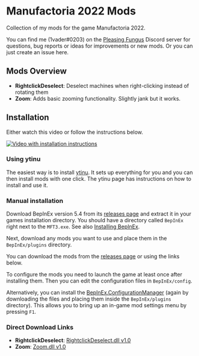 # Manufactoria 2022 Mods

Collection of my mods for the game Manufactoria 2022.

You can find me (1vader#0203) on the [Pleasing Fungus](https://discord.gg/9nWhhDK) Discord server for questions, bug reports or ideas for improvements or new mods. Or you can just create an issue here.

## Mods Overview

- **RightclickDeselect**: Deselect machines when right-clicking instead of rotating them
- **Zoom**: Adds basic zooming functionality. Slightly jank but it works.

## Installation

Either watch this video or follow the instructions below.

[![Video with installation instructions](https://img.youtube.com/vi/2VjVBvPL5d8/0.jpg)](https://www.youtube.com/watch?v=2VjVBvPL5d8)

### Using ytinu

The easiest way is to install [ytinu](https://github.com/ytinu-mods/ytinu). It sets up everything for you and you can then install mods with one click. The ytinu page has instructions on how to install and use it.

### Manual installation

Download BepInEx version 5.4 from its [releases page](https://github.com/BepInEx/BepInEx/releases) and extract it in your games installation directory. You should have a directory called `BepInEx` right next to the `MFT3.exe`. See also [Installing BepInEx](https://docs.bepinex.dev/articles/user_guide/installation/index.html).

Next, download any mods you want to use and place them in the `BepInEx/plugins` directory.

You can download the mods from the [releases page](https://github.com/benediktwerner/Desperados3Mods/releases) or using the links below.

To configure the mods you need to launch the game at least once after installing them. Then you can edit the configuration files in `BepInEx/config`.

Alternatively, you can install the [BepInEx.ConfigurationManager](https://github.com/BepInEx/BepInEx.ConfigurationManager) (again by downloading the files and placing them inside the `BepInEx/plugins` directory). This allows you to bring up an in-game mod settings menu by pressing `F1`.

### Direct Download Links

- **RightclickDeselect**: [RightclickDeselect.dll v1.0](https://github.com/benediktwerner/MF22Mods/releases/download/rightclick-deselect-v1.0.0/RightclickDeselect.dll)
- **Zoom**: [Zoom.dll v1.0](https://github.com/benediktwerner/MF22Mods/releases/download/zoom-v1.0.0/Zoom.dll)
